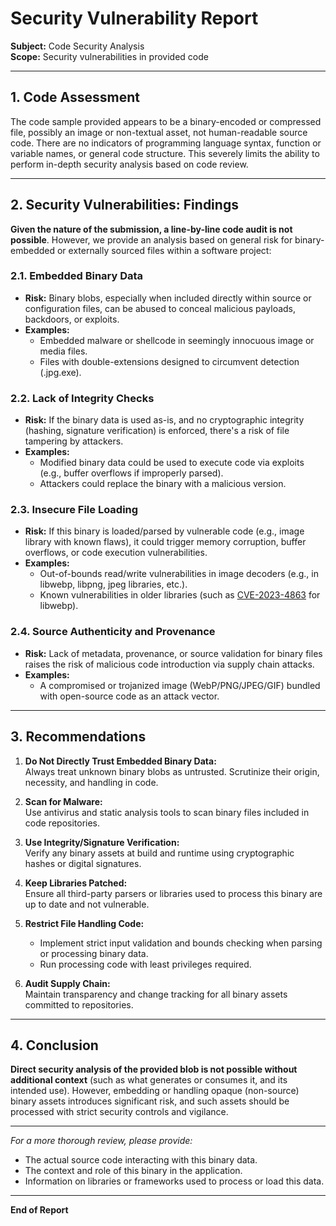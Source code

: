 # Security Vulnerability Report

**Subject:** Code Security Analysis  
**Scope:** Security vulnerabilities in provided code

---

## 1. Code Assessment

The code sample provided appears to be a binary-encoded or compressed file, possibly an image or non-textual asset, not human-readable source code. There are no indicators of programming language syntax, function or variable names, or general code structure. This severely limits the ability to perform in-depth security analysis based on code review.

---

## 2. Security Vulnerabilities: Findings

**Given the nature of the submission, a line-by-line code audit is not possible**. However, we provide an analysis based on general risk for binary-embedded or externally sourced files within a software project:

### 2.1. Embedded Binary Data

- **Risk:** Binary blobs, especially when included directly within source or configuration files, can be abused to conceal malicious payloads, backdoors, or exploits.
- **Examples:** 
  - Embedded malware or shellcode in seemingly innocuous image or media files.
  - Files with double-extensions designed to circumvent detection (.jpg.exe).

### 2.2. Lack of Integrity Checks

- **Risk:** If the binary data is used as-is, and no cryptographic integrity (hashing, signature verification) is enforced, there's a risk of file tampering by attackers.
- **Examples:** 
  - Modified binary data could be used to execute code via exploits (e.g., buffer overflows if improperly parsed).
  - Attackers could replace the binary with a malicious version.

### 2.3. Insecure File Loading

- **Risk:** If this binary is loaded/parsed by vulnerable code (e.g., image library with known flaws), it could trigger memory corruption, buffer overflows, or code execution vulnerabilities.
- **Examples:** 
  - Out-of-bounds read/write vulnerabilities in image decoders (e.g., in libwebp, libpng, jpeg libraries, etc.).
  - Known vulnerabilities in older libraries (such as [CVE-2023-4863](https://nvd.nist.gov/vuln/detail/CVE-2023-4863) for libwebp).

### 2.4. Source Authenticity and Provenance

- **Risk:** Lack of metadata, provenance, or source validation for binary files raises the risk of malicious code introduction via supply chain attacks.
- **Examples:** 
  - A compromised or trojanized image (WebP/PNG/JPEG/GIF) bundled with open-source code as an attack vector.

---

## 3. Recommendations

1. **Do Not Directly Trust Embedded Binary Data:**  
   Always treat unknown binary blobs as untrusted. Scrutinize their origin, necessity, and handling in code.

2. **Scan for Malware:**  
   Use antivirus and static analysis tools to scan binary files included in code repositories.

3. **Use Integrity/Signature Verification:**  
   Verify any binary assets at build and runtime using cryptographic hashes or digital signatures.

4. **Keep Libraries Patched:**  
   Ensure all third-party parsers or libraries used to process this binary are up to date and not vulnerable.

5. **Restrict File Handling Code:**  
   - Implement strict input validation and bounds checking when parsing or processing binary data.
   - Run processing code with least privileges required.

6. **Audit Supply Chain:**  
   Maintain transparency and change tracking for all binary assets committed to repositories.

---

## 4. Conclusion

**Direct security analysis of the provided blob is not possible without additional context** (such as what generates or consumes it, and its intended use). However, embedding or handling opaque (non-source) binary assets introduces significant risk, and such assets should be processed with strict security controls and vigilance.

---

*For a more thorough review, please provide:*
- The actual source code interacting with this binary data.
- The context and role of this binary in the application.
- Information on libraries or frameworks used to process or load this data.

---

**End of Report**